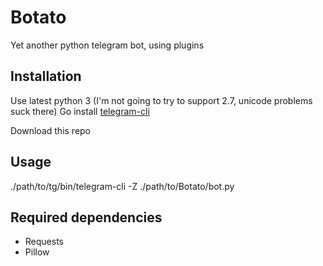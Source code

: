 # Botato
Yet another python telegram bot, using plugins

## Installation
Use latest python 3 (I'm not going to try to support 2.7, unicode problems suck there)
Go install [telegram-cli](https://github.com/vysheng/tg)

Download this repo

## Usage
./path/to/tg/bin/telegram-cli -Z ./path/to/Botato/bot.py

## Required dependencies
* Requests
* Pillow
